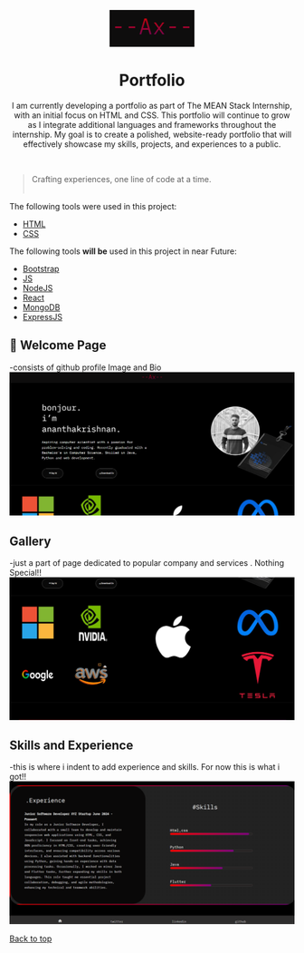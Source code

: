 <div align="center">
  
![Screenshot](./Screenshots/logo.PNG)

</div>

<h1 align="center">Portfolio</h1>

<p align="center">
I am currently developing a portfolio as part of The MEAN Stack Internship, with an initial focus on HTML and CSS. This portfolio will continue to grow as I integrate additional languages and frameworks throughout the internship. My goal is to create a polished, website-ready portfolio that will effectively showcase my skills, projects, and experiences to a public.
</p>
  &#xa0;


>Crafting experiences, one line of code at a time.
<br><br>


 The following tools were used in this project:

- [HTML](https://developer.mozilla.org/en-US/docs/Web/HTML)
- [CSS](https://developer.mozilla.org/en-US/docs/Web/CSS)

 The following tools **will be** used in this project in near Future:  

- [Bootstrap](https://getbootstrap.com/)
- [JS](https://developer.mozilla.org/en-US/docs/Web/JavaScript)
- [NodeJS](https://nodejs.org/en/)
- [React](https://react.dev/)
- [MongoDB](https://www.mongodb.com/)
- [ExpressJS](https://expressjs.com/)


## :checkered_flag: Welcome Page ##

-consists of github profile Image and Bio  
![Screenshot](./Screenshots/portfolio%20intro.PNG)


## Gallery
-just a part of page dedicated to popular company and services . Nothing Special!!
![Screenshot](./Screenshots/portfolio%20Gallery-box.PNG)

## Skills and Experience
-this is where i indent to add experience and skills. For now this is what i got!!
![Screenshot](./Screenshots/portfolio%20mid-box.PNG)







<a href="#top">Back to top</a>
